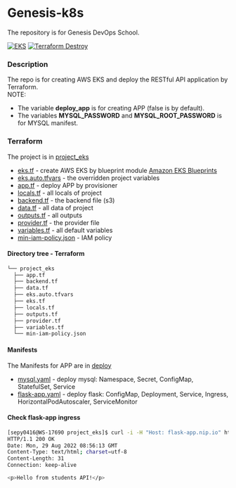 # Genesis-k8s
The repository is for Genesis DevOps School. 

[![EKS](https://github.com/spytliak/Genesis-k8s/actions/workflows/main.yml/badge.svg)](https://github.com/spytliak/Genesis-k8s/actions/workflows/main.yml)
[![Terraform Destroy](https://github.com/spytliak/Genesis-k8s/actions/workflows/destroy.yml/badge.svg)](https://github.com/spytliak/Genesis-k8s/actions/workflows/destroy.yml)

### Description
The repo is for creating AWS EKS and deploy the RESTful API application by Terraform.  
NOTE:
 * The variable **deploy_app** is for creating APP (false is by default).
 * The variables **MYSQL_PASSWORD** and **MYSQL_ROOT_PASSWORD** is for MYSQL manifest.

### Terraform

The project is in [project_eks](/terraform/project_eks/)  

* [eks.tf](/terraform/project_eks/eks.tf)                                       - create AWS EKS by blueprint module [Amazon EKS Blueprints](https://github.com/aws-ia/terraform-aws-eks-blueprints)
* [eks.auto.tfvars](/terraform/project_eks/eks.auto.tfvars)                     - the overridden project variables  
* [app.tf](/terraform/project_eks/app.tf)                                       - deploy APP by provisioner
* [locals.tf](/terraform/project_eks/locals.tf)                                 - all locals of project
* [backend.tf](/terraform/project_eks/backend.tf)                               - the backend file (s3)
* [data.tf](/terraform/project_eks/data.tf)                                     - all data of project
* [outputs.tf](/terraform/project_eks/outputs.tf)                               - all outputs 
* [provider.tf](/terraform/project_eks/provider.tf)                             - the provider file
* [variables.tf](/terraform/project_eks/variables.tf)                           - all default variables
* [min-iam-policy.json](/terraform/project_eks/min-iam-policy.json)             - IAM policy

#### Directory tree - Terraform
```bash
└── project_eks
  ├── app.tf
  ├── backend.tf
  ├── data.tf
  ├── eks.auto.tfvars
  ├── eks.tf
  ├── locals.tf
  ├── outputs.tf
  ├── provider.tf
  ├── variables.tf
  └── min-iam-policy.json
```

#### Manifests

The Manifests for APP are in [deploy](/deploy/)  
* [mysql.yaml](/deploy/mysql.yaml)               - deploy mysql: Namespace, Secret, ConfigMap, StatefulSet, Service
* [flask-app.yaml](/deploy/flask-app.yaml)       - deploy flask: ConfigMap, Deployment, Service, Ingress, HorizontalPodAutoscaler, ServiceMonitor

#### Check flask-app ingress
```bash
[sepy0416@WS-17690 project_eks]$ curl -i -H "Host: flask-app.nip.io" http://acfd1d53e6811425c976b0f7b1f9b246-1506568384.us-east-1.elb.amazonaws.com
HTTP/1.1 200 OK
Date: Mon, 29 Aug 2022 08:56:13 GMT
Content-Type: text/html; charset=utf-8
Content-Length: 31
Connection: keep-alive

<p>Hello from students API!</p>
```

